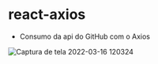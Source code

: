 # react-axios
 - Consumo da api do GitHub com o Axios 
 
![Captura de tela 2022-03-16 120324](https://user-images.githubusercontent.com/89879430/158622947-8c7340c3-5179-4752-a4a4-39e4311bca60.png)
